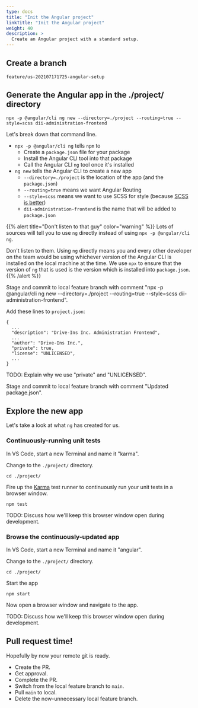 ```yaml
---
type: docs
title: "Init the Angular project"
linkTitle: "Init the Angular project"
weight: 40
description: >
  Create an Angular project with a standard setup.
---
```



## Create a branch

`feature/us-202107171725-angular-setup`

## Generate the Angular app in the ./project/ directory

~~~
npx -p @angular/cli ng new --directory=./project --routing=true --style=scss dii-administration-frontend
~~~

Let's break down that command line.
 - `npx -p @angular/cli ng` tells `npm` to
   - Create a `package.json` file for your package
   - Install the Angular CLI tool into that package
   - Call the Angular CLI `ng` tool once it's installed
 - `ng new` tells the Angular CLI to create a new app
   - `--directory=./project` is the location of the app (and the `package.json`)
   -  `--routing=true` means we want Angular Routing
   -  `--style=scss` means we want to use SCSS for style
      (because [SCSS is better](https://www.mugo.ca/Blog/7-benefits-of-using-SASS-over-conventional-CSS))
   -  `dii-administration-frontend` is the name that will be added to `package.json`

{{% alert title="Don't listen to that guy" color="warning" %}}
Lots of sources will tell you to use `ng` directly instead of using `npx -p @angular/cli ng`.

Don't listen to them. Using `ng` directly means you 
and every other developer on the team
would be using whichever version of the Angular CLI is installed on the
local machine at the time. We use `npx` to ensure that the version of
`ng` that is used is the version which is installed into `package.json`.
{{% /alert %}}


Stage and commit to local feature branch with comment "npx -p @angular/cli ng new --directory=./project --routing=true --style=scss dii-administration-frontend".

Add these lines to `project.json`:

~~~
{
  ...
  "description": "Drive-Ins Inc. Administration Frontend",
  ...
  "author": "Drive-Ins Inc.",
  "private": true,
  "license": "UNLICENSED",
  ...
}
~~~

TODO: Explain why we use "private" and "UNLICENSED".

Stage and commit to local feature branch with comment "Updated package.json".


## Explore the new app

Let's take a look at what `ng` has created for us.

### Continuously-running unit tests

In VS Code, start a new Terminal and name it "karma".

Change to the `./project/` directory.

~~~
cd ./project/
~~~

Fire up the [Karma](https://github.com/karma-runner/karma) test runner to continuously
run your unit tests in a browser window.

~~~
npm test
~~~

TODO: Discuss how we'll keep this browser window open during development.

### Browse the continuously-updated app

In VS Code, start a new Terminal and name it "angular".

Change to the `./project/` directory.

~~~
cd ./project/
~~~

Start the app

~~~
npm start
~~~

Now open a browser window and navigate to the app.

TODO: Discuss how we'll keep this browser window open during development.

## Pull request time!

Hopefully by now your remote git is ready.
  - Create the PR.
  - Get approval.
  - Complete the PR.
  - Switch from the local feature branch to `main`.
  - Pull `main` to local.
  - Delete the now-unnecessary local feature branch.
